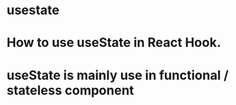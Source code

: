 # usestate
# How to use useState in  React Hook.
# useState is mainly use in functional / stateless component
